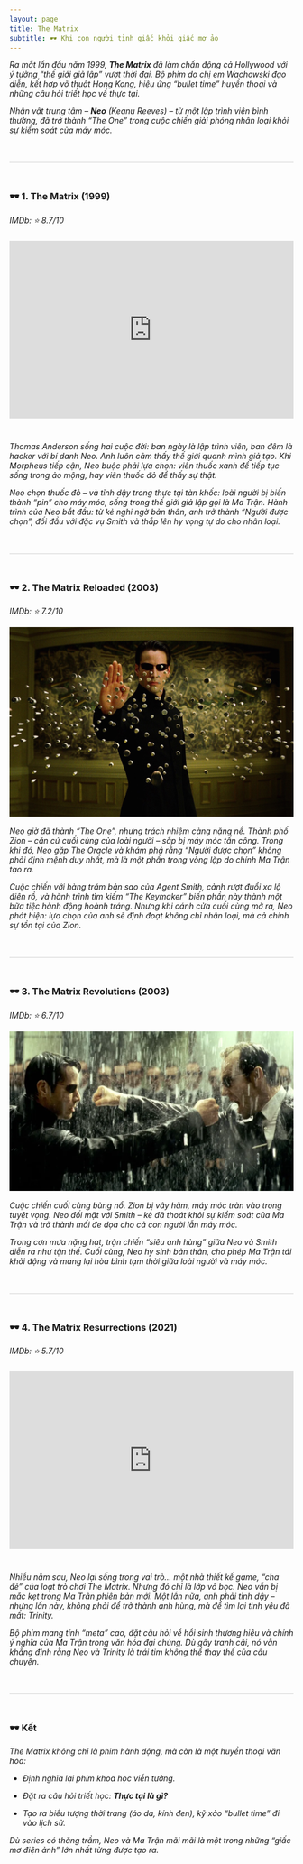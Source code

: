 ```yaml
---
layout: page
title: The Matrix
subtitle: 🕶️ Khi con người tỉnh giấc khỏi giấc mơ ảo
---
```

_Ra mắt lần đầu năm 1999, **The Matrix** đã làm chấn động cả Hollywood với ý tưởng “thế giới giả lập” vượt thời đại. Bộ phim do chị em Wachowski đạo diễn, kết hợp võ thuật Hong Kong, hiệu ứng “bullet time” huyền thoại và những câu hỏi triết học về thực tại._

_Nhân vật trung tâm – **Neo** (Keanu Reeves) – từ một lập trình viên bình thường, đã trở thành “The One” trong cuộc chiến giải phóng nhân loại khỏi sự kiểm soát của máy móc._

<div style="border: 1px solid #e6e6e6; margin:48px 0"></div>

### 🕶️ 1. The Matrix (1999)
_IMDb: ⭐ 8.7/10_

<iframe width="100%" height="315" src="https://www.youtube.com/embed/vKQi3bBA1y8?si=vD8OHjA7Q1eZamMp" frameborder="0" allowfullscreen  style='margin-top:8px; margin-bottom:24px'></iframe>

_Thomas Anderson sống hai cuộc đời: ban ngày là lập trình viên, ban đêm là hacker với bí danh Neo. Anh luôn cảm thấy thế giới quanh mình giả tạo. Khi Morpheus tiếp cận, Neo buộc phải lựa chọn: viên thuốc xanh để tiếp tục sống trong ảo mộng, hay viên thuốc đỏ để thấy sự thật._

_Neo chọn thuốc đỏ – và tỉnh dậy trong thực tại tàn khốc: loài người bị biến thành “pin” cho máy móc, sống trong thế giới giả lập gọi là Ma Trận. Hành trình của Neo bắt đầu: từ kẻ nghi ngờ bản thân, anh trở thành “Người được chọn”, đối đầu với đặc vụ Smith và thắp lên hy vọng tự do cho nhân loại._

<div style="border: 1px solid #e6e6e6; margin:48px 0"></div>

### 🕶️ 2. The Matrix Reloaded (2003)
_IMDb: ⭐ 7.2/10_

![anh](/assets/img/the-matrix-2.webp)

_Neo giờ đã thành “The One”, nhưng trách nhiệm càng nặng nề. Thành phố Zion – căn cứ cuối cùng của loài người – sắp bị máy móc tấn công. Trong khi đó, Neo gặp The Oracle và khám phá rằng “Người được chọn” không phải định mệnh duy nhất, mà là một phần trong vòng lặp do chính Ma Trận tạo ra._

_Cuộc chiến với hàng trăm bản sao của Agent Smith, cảnh rượt đuổi xa lộ điên rồ, và hành trình tìm kiếm “The Keymaker” biến phần này thành một bữa tiệc hành động hoành tráng. Nhưng khi cánh cửa cuối cùng mở ra, Neo phát hiện: lựa chọn của anh sẽ định đoạt không chỉ nhân loại, mà cả chính sự tồn tại của Zion._

<div style="border: 1px solid #e6e6e6; margin:48px 0"></div>

### 🕶️ 3. The Matrix Revolutions (2003)
_IMDb: ⭐ 6.7/10_

![anh](/assets/img/the-matrix-3.webp)

_Cuộc chiến cuối cùng bùng nổ. Zion bị vây hãm, máy móc tràn vào trong tuyệt vọng. Neo đối mặt với Smith – kẻ đã thoát khỏi sự kiểm soát của Ma Trận và trở thành mối đe dọa cho cả con người lẫn máy móc._

_Trong cơn mưa nặng hạt, trận chiến “siêu anh hùng” giữa Neo và Smith diễn ra như tận thế. Cuối cùng, Neo hy sinh bản thân, cho phép Ma Trận tái khởi động và mang lại hòa bình tạm thời giữa loài người và máy móc._

<div style="border: 1px solid #e6e6e6; margin:48px 0"></div>

### 🕶️ 4. The Matrix Resurrections (2021)
_IMDb: ⭐ 5.7/10_

<iframe width="100%" height="315" src="https://www.youtube.com/embed/9ix7TUGVYIo?feature=oembed" frameborder="0" allowfullscreen  style='margin-top:8px; margin-bottom:24px'></iframe>

_Nhiều năm sau, Neo lại sống trong vai trò… một nhà thiết kế game, “cha đẻ” của loạt trò chơi The Matrix. Nhưng đó chỉ là lớp vỏ bọc. Neo vẫn bị mắc kẹt trong Ma Trận phiên bản mới. Một lần nữa, anh phải tỉnh dậy – nhưng lần này, không phải để trở thành anh hùng, mà để tìm lại tình yêu đã mất: Trinity._

_Bộ phim mang tính “meta” cao, đặt câu hỏi về hồi sinh thương hiệu và chính ý nghĩa của Ma Trận trong văn hóa đại chúng. Dù gây tranh cãi, nó vẫn khẳng định rằng Neo và Trinity là trái tim không thể thay thế của câu chuyện._

<div style="border: 1px solid #e6e6e6; margin:48px 0"></div>

### 🕶️ Kết
_The Matrix không chỉ là phim hành động, mà còn là một huyền thoại văn hóa:_

* _Định nghĩa lại phim khoa học viễn tưởng._

* _Đặt ra câu hỏi triết học: **Thực tại là gì?**_

* _Tạo ra biểu tượng thời trang (áo da, kính đen), kỹ xảo “bullet time” đi vào lịch sử._

_Dù series có thăng trầm, Neo và Ma Trận mãi mãi là một trong những “giấc mơ điện ảnh” lớn nhất từng được tạo ra._